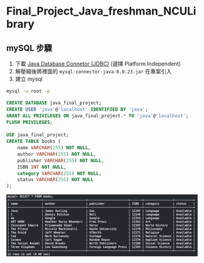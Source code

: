 # Final_Project_Java_freshman_NCULibrary

## mySQL 步驟

1. 下載 [Java Database Connetor (JDBC)](https://dev.mysql.com/downloads/connector/j/) (選擇 Platform Independent)
2. 解壓縮後將裡面的 `mysql-connector-java-8.0.23.jar` 在專案引入
3. 建立 mysql

```bash
mysql -u root -p
```

```sql
CREATE DATABASE java_final_project;
CREATE USER 'java'@'localhost' IDENTIFIED BY 'java';
GRANT ALL PRIVILEGES ON java_final_project.* TO 'java'@'localhost';
FLUSH PRIVILEGES;

USE java_final_project;
CREATE TABLE books (
    name VARCHAR(255) NOT NULL,
    author VARCHAR(255) NOT NULL,
    publisher VARCHAR(255) NOT NULL,
    ISBN INT NOT NULL,
    category VARCHAR(255) NOT NULL,
    status VARCHAR(255) NOT NULL
);
```

![1715277791108](image/README/1715277791108.png)
